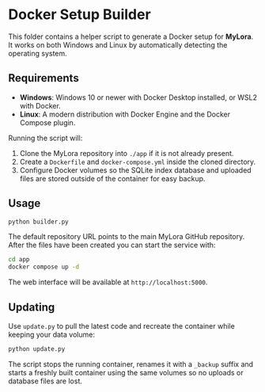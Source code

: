 # Docker Setup Builder

This folder contains a helper script to generate a Docker setup for **MyLora**.
It works on both Windows and Linux by automatically detecting the operating
system.

## Requirements

- **Windows**: Windows 10 or newer with Docker Desktop installed, or WSL2 with Docker.
- **Linux**: A modern distribution with Docker Engine and the Docker Compose plugin.

Running the script will:

1. Clone the MyLora repository into `./app` if it is not already present.
2. Create a `Dockerfile` and `docker-compose.yml` inside the cloned directory.
3. Configure Docker volumes so the SQLite index database and uploaded files are
   stored outside of the container for easy backup.

## Usage

```bash
python builder.py
```

The default repository URL points to the main MyLora GitHub repository. After the
files have been created you can start the service with:

```bash
cd app
docker compose up -d
```

The web interface will be available at `http://localhost:5000`.

## Updating

Use `update.py` to pull the latest code and recreate the container while keeping
your data volume:

```bash
python update.py
```

The script stops the running container, renames it with a `_backup` suffix and
starts a freshly built container using the same volumes so no uploads or
database files are lost.
